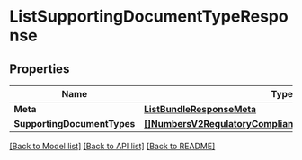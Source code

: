# ListSupportingDocumentTypeResponse

## Properties

Name | Type | Description | Notes
------------ | ------------- | ------------- | -------------
**Meta** | [**ListBundleResponseMeta**](ListBundleResponse_meta.md) |  |[optional] 
**SupportingDocumentTypes** | [**[]NumbersV2RegulatoryComplianceSupportingDocumentType**](numbers.v2.regulatory_compliance.supporting_document_type.md) |  |[optional] 

[[Back to Model list]](../README.md#documentation-for-models) [[Back to API list]](../README.md#documentation-for-api-endpoints) [[Back to README]](../README.md)


